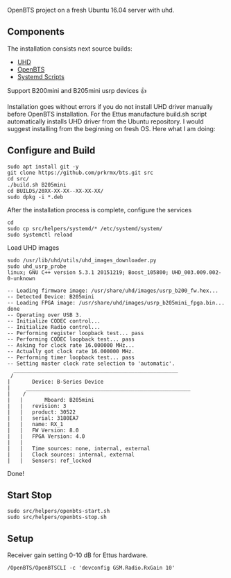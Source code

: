 OpenBTS project on a fresh Ubuntu 16.04 server with uhd.

## Components
The installation consists next source builds:
- [UHD](http://uhd.ettus.com)
- [OpenBTS](https://github.com/RangeNetworks/dev)
- [Systemd Scripts](https://github.com/nadiia-kotelnikova/openbts_systemd_scripts)

Support B200mini and B205mini usrp devices :+1: 

Installation goes without errors if you do not install UHD driver manually before OpenBTS installation. For the Ettus manufacture build.sh script automatically installs UHD driver from the Ubuntu repository. I would suggest installing from the beginning on fresh OS. Here what I am doing:
## Configure and Build
```
sudo apt install git -y
git clone https://github.com/prkrmx/bts.git src
cd src/
./build.sh B205mini
cd BUILDS/20XX-XX-XX--XX-XX-XX/
sudo dpkg -i *.deb
```
After the installation process is complete, configure the services
```
cd 
sudo cp src/helpers/systemd/* /etc/systemd/system/
sudo systemctl reload
```
Load UHD images
```
sudo /usr/lib/uhd/utils/uhd_images_downloader.py
sudo uhd_usrp_probe
linux; GNU C++ version 5.3.1 20151219; Boost_105800; UHD_003.009.002-0-unknown

-- Loading firmware image: /usr/share/uhd/images/usrp_b200_fw.hex...
-- Detected Device: B205mini
-- Loading FPGA image: /usr/share/uhd/images/usrp_b205mini_fpga.bin... done
-- Operating over USB 3.
-- Initialize CODEC control...
-- Initialize Radio control...
-- Performing register loopback test... pass
-- Performing CODEC loopback test... pass
-- Asking for clock rate 16.000000 MHz...
-- Actually got clock rate 16.000000 MHz.
-- Performing timer loopback test... pass
-- Setting master clock rate selection to 'automatic'.
  _____________________________________________________
 /
|       Device: B-Series Device
|     _____________________________________________________
|    /
|   |       Mboard: B205mini
|   |   revision: 3
|   |   product: 30522
|   |   serial: 3180EA7
|   |   name: RX_1
|   |   FW Version: 8.0
|   |   FPGA Version: 4.0
|   |
|   |   Time sources: none, internal, external
|   |   Clock sources: internal, external
|   |   Sensors: ref_locked

```
Done!
## Start Stop
```
sudo src/helpers/openbts-start.sh
sudo src/helpers/openbts-stop.sh
```
## Setup
Receiver gain setting 0-10 dB for Ettus hardware.
```
/OpenBTS/OpenBTSCLI -c 'devconfig GSM.Radio.RxGain 10'
```
